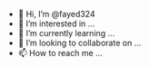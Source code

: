 - 👋 Hi, I’m @fayed324
- 👀 I’m interested in ...
- 🌱 I’m currently learning ...
- 💞️ I’m looking to collaborate on ...
- 📫 How to reach me ...

<!---
fayed324/fayed324 is a ✨ special ✨ repository because its `README.md` (this file) appears on your GitHub profile.
You can click the Preview link to take a look at your changes.
--->
